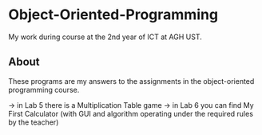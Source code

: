 # Object-Oriented-Programming
My work during course at the 2nd year of ICT at AGH UST.

## About
  These programs are my answers to the assignments in the object-oriented programming course.
  
  -> in Lab 5 there is a Multiplication Table game
  -> in Lab 6 you can find My First Calculator (with GUI and algorithm operating under the required rules by the teacher)
